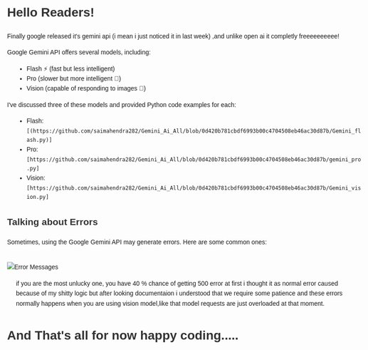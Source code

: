 <!DOCTYPE html>
<html lang="en">
<head>
<meta charset="UTF-8">
<meta name="viewport" content="width=device-width, initial-scale=1.0">
</head>
<body style="font-family: Arial, sans-serif; line-height: 1.6; max-width: 800px; margin: auto; padding: 20px;">

  <h1 style="color: #333;">Hello Readers!</h1>
  <p>Finally google released it's gemini api (i mean i just noticed it in last week)
,and unlike open ai it completly freeeeeeeeee!</p>
  
  <p>Google Gemini API offers several models, including:</p>
  <ul style="list-style-type: disc; margin-left: 20px;">
    <li>Flash ⚡ (fast but less intelligent)</li>
    <li>Pro (slower but more intelligent 🥸)</li>
    <li>Vision (capable of responding to images 🗿)</li>
  </ul>
  
  <p>I've discussed three of these models and provided Python code examples for each:</p>
  <ul style="list-style-type: disc; margin-left: 20px;">
    <li>Flash: <code>[(https://github.com/saimahendra282/Gemini_Ai_All/blob/0d420b781cbdf6993b00c4704508eb46ac30d87b/Gemini_flash.py)]</code></li>
    <li>Pro: <code>[https://github.com/saimahendra282/Gemini_Ai_All/blob/0d420b781cbdf6993b00c4704508eb46ac30d87b/gemini_pro.py]</code></li>
    <li>Vision: <code>[https://github.com/saimahendra282/Gemini_Ai_All/blob/0d420b781cbdf6993b00c4704508eb46ac30d87b/Gemini_vision.py]</code></li>
  </ul>
  
  <h2 style="color: #333;">Talking about Errors</h2>
  <p>Sometimes, using the Google Gemini API may generate errors. Here are some common ones:</p>
  
  <img src="https://github.com/user-attachments/assets/be88a6c9-24d9-42c3-9944-dc029b2f4a7d" alt="Error Messages" style="max-width: 100%; height: auto; margin-top: 20px;">
  
  
  <p style="list-style-type: disc; margin-left: 20px;">
    if you are the most unlucky one, you have 40 % chance of getting 500 error at first i thought it as normal error caused because of my shitty logic but after looking documentaion i understood that we require some patience  and these errors normally happens when you are using vision model,like that model requests are just overloaded at that moment. 
  </p>
  <h1 style="color: #333;">And That's all for now happy coding.....</h1>

</body>
</html>
